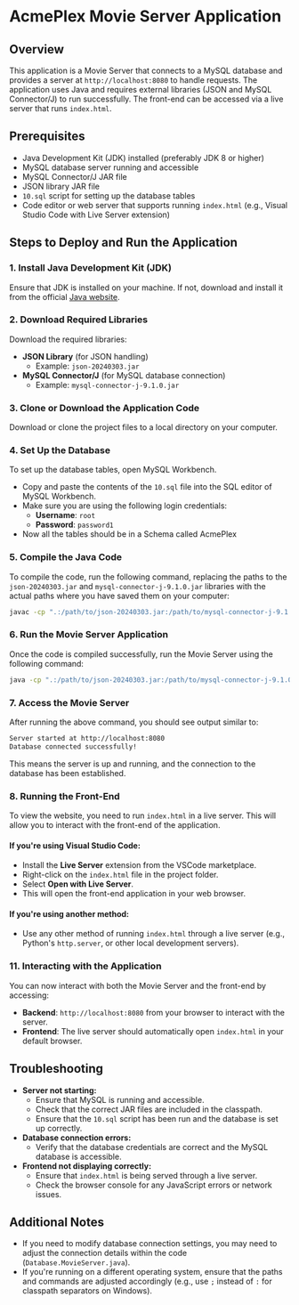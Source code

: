 # AcmePlex Movie Server Application

## Overview
This application is a Movie Server that connects to a MySQL database and provides a server at `http://localhost:8080` to handle requests. The application uses Java and requires external libraries (JSON and MySQL Connector/J) to run successfully. The front-end can be accessed via a live server that runs `index.html`.

## Prerequisites
- Java Development Kit (JDK) installed (preferably JDK 8 or higher)
- MySQL database server running and accessible
- MySQL Connector/J JAR file
- JSON library JAR file
- `10.sql` script for setting up the database tables
- Code editor or web server that supports running `index.html` (e.g., Visual Studio Code with Live Server extension)

## Steps to Deploy and Run the Application

### 1. Install Java Development Kit (JDK)
Ensure that JDK is installed on your machine. If not, download and install it from the official [Java website](https://www.oracle.com/java/technologies/javase-downloads.html).

### 2. Download Required Libraries
Download the required libraries:
- **JSON Library** (for JSON handling)
  - Example: `json-20240303.jar`
- **MySQL Connector/J** (for MySQL database connection)
  - Example: `mysql-connector-j-9.1.0.jar`

### 3. Clone or Download the Application Code
Download or clone the project files to a local directory on your computer.

### 4. Set Up the Database
To set up the database tables, open MySQL Workbench.
- Copy and paste the contents of the `10.sql` file into the SQL editor of MySQL Workbench.
- Make sure you are using the following login credentials:
  - **Username**: `root`
  - **Password**: `password1`
- Now all the tables should be in a Schema called AcmePlex

### 5. Compile the Java Code
To compile the code, run the following command, replacing the paths to the `json-20240303.jar` and `mysql-connector-j-9.1.0.jar` libraries with the actual paths where you have saved them on your computer:
```bash
javac -cp ".:/path/to/json-20240303.jar:/path/to/mysql-connector-j-9.1.0.jar" /path/to/MovieServer.java
```

### 6. Run the Movie Server Application
Once the code is compiled successfully, run the Movie Server using the following command:
```bash
java -cp ".:/path/to/json-20240303.jar:/path/to/mysql-connector-j-9.1.0.jar" path.to.MovieServer
```

### 7. Access the Movie Server
After running the above command, you should see output similar to:
```bash
Server started at http://localhost:8080
Database connected successfully!
```
This means the server is up and running, and the connection to the database has been established.

### 8. Running the Front-End
To view the website, you need to run `index.html` in a live server. This will allow you to interact with the front-end of the application.

#### If you're using Visual Studio Code:
- Install the **Live Server** extension from the VSCode marketplace.
- Right-click on the `index.html` file in the project folder.
- Select **Open with Live Server**.
- This will open the front-end application in your web browser.

#### If you're using another method:
- Use any other method of running `index.html` through a live server (e.g., Python's `http.server`, or other local development servers).

### 11. Interacting with the Application
You can now interact with both the Movie Server and the front-end by accessing:
- **Backend**: `http://localhost:8080` from your browser to interact with the server.
- **Frontend**: The live server should automatically open `index.html` in your default browser.

## Troubleshooting
- **Server not starting:**
  - Ensure that MySQL is running and accessible.
  - Check that the correct JAR files are included in the classpath.
  - Ensure that the `10.sql` script has been run and the database is set up correctly.
- **Database connection errors:**
  - Verify that the database credentials are correct and the MySQL database is accessible.
- **Frontend not displaying correctly:**
  - Ensure that `index.html` is being served through a live server.
  - Check the browser console for any JavaScript errors or network issues.

## Additional Notes
- If you need to modify database connection settings, you may need to adjust the connection details within the code (`Database.MovieServer.java`).
- If you're running on a different operating system, ensure that the paths and commands are adjusted accordingly (e.g., use `;` instead of `:` for classpath separators on Windows).
